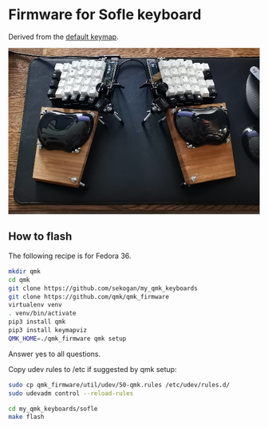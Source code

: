 # Firmware for Sofle keyboard

Derived from the [default keymap](https://github.com/qmk/qmk_firmware/tree/master/keyboards/sofle/keymaps/default).

![My Sofle!](sofle1000.jpg)

## How to flash

The following recipe is for Fedora 36.

```bash
mkdir qmk
cd qmk
git clone https://github.com/sekogan/my_qmk_keyboards
git clone https://github.com/qmk/qmk_firmware
virtualenv venv
. venv/bin/activate
pip3 install qmk
pip3 install keymapviz
QMK_HOME=./qmk_firmware qmk setup
```

Answer yes to all questions.

Copy udev rules to /etc if suggested by qmk setup:

```bash
sudo cp qmk_firmware/util/udev/50-qmk.rules /etc/udev/rules.d/
sudo udevadm control --reload-rules
```

```bash
cd my_qmk_keyboards/sofle
make flash
```
